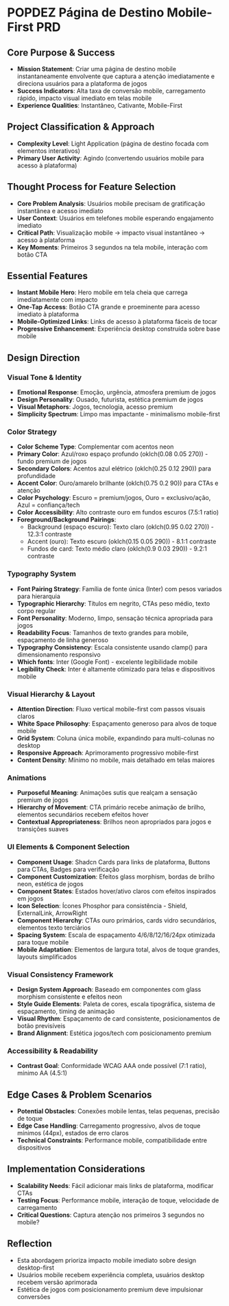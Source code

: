 # POPDEZ Página de Destino Mobile-First PRD

## Core Purpose & Success
- **Mission Statement**: Criar uma página de destino mobile instantaneamente envolvente que captura a atenção imediatamente e direciona usuários para a plataforma de jogos
- **Success Indicators**: Alta taxa de conversão mobile, carregamento rápido, impacto visual imediato em telas mobile
- **Experience Qualities**: Instantâneo, Cativante, Mobile-First

## Project Classification & Approach
- **Complexity Level**: Light Application (página de destino focada com elementos interativos)
- **Primary User Activity**: Agindo (convertendo usuários mobile para acesso à plataforma)

## Thought Process for Feature Selection
- **Core Problem Analysis**: Usuários mobile precisam de gratificação instantânea e acesso imediato
- **User Context**: Usuários em telefones mobile esperando engajamento imediato
- **Critical Path**: Visualização mobile → impacto visual instantâneo → acesso à plataforma
- **Key Moments**: Primeiros 3 segundos na tela mobile, interação com botão CTA

## Essential Features
- **Instant Mobile Hero**: Hero mobile em tela cheia que carrega imediatamente com impacto
- **One-Tap Access**: Botão CTA grande e proeminente para acesso imediato à plataforma
- **Mobile-Optimized Links**: Links de acesso à plataforma fáceis de tocar
- **Progressive Enhancement**: Experiência desktop construída sobre base mobile

## Design Direction

### Visual Tone & Identity
- **Emotional Response**: Emoção, urgência, atmosfera premium de jogos
- **Design Personality**: Ousado, futurista, estética premium de jogos
- **Visual Metaphors**: Jogos, tecnologia, acesso premium
- **Simplicity Spectrum**: Limpo mas impactante - minimalismo mobile-first

### Color Strategy
- **Color Scheme Type**: Complementar com acentos neon
- **Primary Color**: Azul/roxo espaço profundo (oklch(0.08 0.05 270)) - fundo premium de jogos
- **Secondary Colors**: Acentos azul elétrico (oklch(0.25 0.12 290)) para profundidade
- **Accent Color**: Ouro/amarelo brilhante (oklch(0.75 0.2 90)) para CTAs e atenção
- **Color Psychology**: Escuro = premium/jogos, Ouro = exclusivo/ação, Azul = confiança/tech
- **Color Accessibility**: Alto contraste ouro em fundos escuros (7.5:1 ratio)
- **Foreground/Background Pairings**: 
  - Background (espaço escuro): Texto claro (oklch(0.95 0.02 270)) - 12.3:1 contraste
  - Accent (ouro): Texto escuro (oklch(0.15 0.05 290)) - 8.1:1 contraste
  - Fundos de card: Texto médio claro (oklch(0.9 0.03 290)) - 9.2:1 contraste

### Typography System
- **Font Pairing Strategy**: Família de fonte única (Inter) com pesos variados para hierarquia
- **Typographic Hierarchy**: Títulos em negrito, CTAs peso médio, texto corpo regular
- **Font Personality**: Moderno, limpo, sensação técnica apropriada para jogos
- **Readability Focus**: Tamanhos de texto grandes para mobile, espaçamento de linha generoso
- **Typography Consistency**: Escala consistente usando clamp() para dimensionamento responsivo
- **Which fonts**: Inter (Google Font) - excelente legibilidade mobile
- **Legibility Check**: Inter é altamente otimizado para telas e dispositivos mobile

### Visual Hierarchy & Layout
- **Attention Direction**: Fluxo vertical mobile-first com passos visuais claros
- **White Space Philosophy**: Espaçamento generoso para alvos de toque mobile
- **Grid System**: Coluna única mobile, expandindo para multi-colunas no desktop
- **Responsive Approach**: Aprimoramento progressivo mobile-first
- **Content Density**: Mínimo no mobile, mais detalhado em telas maiores

### Animations
- **Purposeful Meaning**: Animações sutis que realçam a sensação premium de jogos
- **Hierarchy of Movement**: CTA primário recebe animação de brilho, elementos secundários recebem efeitos hover
- **Contextual Appropriateness**: Brilhos neon apropriados para jogos e transições suaves

### UI Elements & Component Selection
- **Component Usage**: Shadcn Cards para links de plataforma, Buttons para CTAs, Badges para verificação
- **Component Customization**: Efeitos glass morphism, bordas de brilho neon, estética de jogos
- **Component States**: Estados hover/ativo claros com efeitos inspirados em jogos
- **Icon Selection**: Ícones Phosphor para consistência - Shield, ExternalLink, ArrowRight
- **Component Hierarchy**: CTAs ouro primários, cards vidro secundários, elementos texto terciários
- **Spacing System**: Escala de espaçamento 4/6/8/12/16/24px otimizada para toque mobile
- **Mobile Adaptation**: Elementos de largura total, alvos de toque grandes, layouts simplificados

### Visual Consistency Framework
- **Design System Approach**: Baseado em componentes com glass morphism consistente e efeitos neon
- **Style Guide Elements**: Paleta de cores, escala tipográfica, sistema de espaçamento, timing de animação
- **Visual Rhythm**: Espaçamento de card consistente, posicionamentos de botão previsíveis
- **Brand Alignment**: Estética jogos/tech com posicionamento premium

### Accessibility & Readability
- **Contrast Goal**: Conformidade WCAG AAA onde possível (7:1 ratio), mínimo AA (4.5:1)

## Edge Cases & Problem Scenarios
- **Potential Obstacles**: Conexões mobile lentas, telas pequenas, precisão de toque
- **Edge Case Handling**: Carregamento progressivo, alvos de toque mínimos (44px), estados de erro claros
- **Technical Constraints**: Performance mobile, compatibilidade entre dispositivos

## Implementation Considerations
- **Scalability Needs**: Fácil adicionar mais links de plataforma, modificar CTAs
- **Testing Focus**: Performance mobile, interação de toque, velocidade de carregamento
- **Critical Questions**: Captura atenção nos primeiros 3 segundos no mobile?

## Reflection
- Esta abordagem prioriza impacto mobile imediato sobre design desktop-first
- Usuários mobile recebem experiência completa, usuários desktop recebem versão aprimorada
- Estética de jogos com posicionamento premium deve impulsionar conversões
